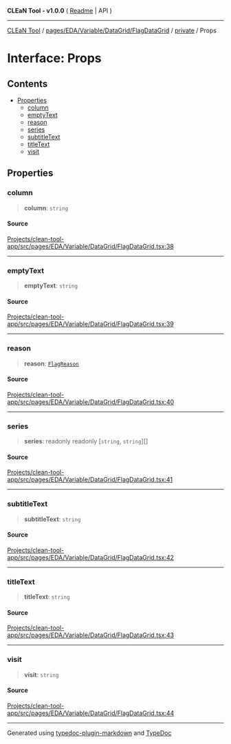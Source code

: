 **CLEaN Tool - v1.0.0** ( [Readme](../../../../../../../README.md) \| API )

***

[CLEaN Tool](../../../../../../../modules.md) / [pages/EDA/Variable/DataGrid/FlagDataGrid](../../README.md) / [private](../README.md) / Props

# Interface: Props

## Contents

- [Properties](Props.md#properties)
  - [column](Props.md#column)
  - [emptyText](Props.md#emptytext)
  - [reason](Props.md#reason)
  - [series](Props.md#series)
  - [subtitleText](Props.md#subtitletext)
  - [titleText](Props.md#titletext)
  - [visit](Props.md#visit)

## Properties

### column

> **column**: `string`

#### Source

[Projects/clean-tool-app/src/pages/EDA/Variable/DataGrid/FlagDataGrid.tsx:38](https://github.com/yuckyh/clean-tool-app/)

***

### emptyText

> **emptyText**: `string`

#### Source

[Projects/clean-tool-app/src/pages/EDA/Variable/DataGrid/FlagDataGrid.tsx:39](https://github.com/yuckyh/clean-tool-app/)

***

### reason

> **reason**: [`FlagReason`](../../../../../../../lib/fp/Flag/type-aliases/FlagReason.md)

#### Source

[Projects/clean-tool-app/src/pages/EDA/Variable/DataGrid/FlagDataGrid.tsx:40](https://github.com/yuckyh/clean-tool-app/)

***

### series

> **series**: readonly readonly [`string`, `string`][]

#### Source

[Projects/clean-tool-app/src/pages/EDA/Variable/DataGrid/FlagDataGrid.tsx:41](https://github.com/yuckyh/clean-tool-app/)

***

### subtitleText

> **subtitleText**: `string`

#### Source

[Projects/clean-tool-app/src/pages/EDA/Variable/DataGrid/FlagDataGrid.tsx:42](https://github.com/yuckyh/clean-tool-app/)

***

### titleText

> **titleText**: `string`

#### Source

[Projects/clean-tool-app/src/pages/EDA/Variable/DataGrid/FlagDataGrid.tsx:43](https://github.com/yuckyh/clean-tool-app/)

***

### visit

> **visit**: `string`

#### Source

[Projects/clean-tool-app/src/pages/EDA/Variable/DataGrid/FlagDataGrid.tsx:44](https://github.com/yuckyh/clean-tool-app/)

***

Generated using [typedoc-plugin-markdown](https://www.npmjs.com/package/typedoc-plugin-markdown) and [TypeDoc](https://typedoc.org/)

